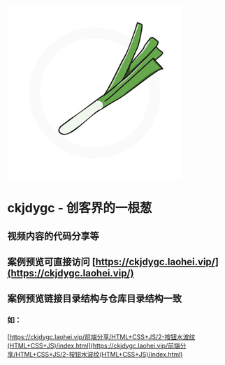 ![logo](logo-small.png)
# ckjdygc - 创客界的一根葱

## 视频内容的代码分享等

## 案例预览可直接访问 [https://ckjdygc.laohei.vip/](https://ckjdygc.laohei.vip/)


## 案例预览链接目录结构与仓库目录结构一致
### 如：
[https://ckjdygc.laohei.vip/前端分享/HTML+CSS+JS/2-按钮水波纹(HTML+CSS+JS)/index.html](https://ckjdygc.laohei.vip/前端分享/HTML+CSS+JS/2-按钮水波纹(HTML+CSS+JS)/index.html)